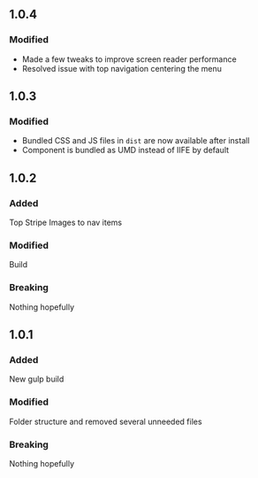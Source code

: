 ## 1.0.4

### Modified
- Made a few tweaks to improve screen reader performance
- Resolved issue with top navigation centering the menu


## 1.0.3

### Modified
- Bundled CSS and JS files in `dist` are now available after install
- Component is bundled as UMD instead of IIFE by default

## 1.0.2

### Added
Top Stripe
Images to nav items

### Modified
Build

### Breaking
Nothing hopefully


## 1.0.1

### Added
New gulp build

### Modified
Folder structure and removed several unneeded files

### Breaking
Nothing hopefully
